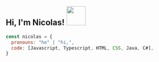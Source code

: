 <h2> Hi, I'm Nicolas! <img src="https://media.giphy.com/media/mGcNjsfWAjY5AEZNw6/giphy.gif" width="50"></h2>

```javascript
const nicolas = {
  pronouns: "he" | "hi,",
  code: [Javascript, Typescript, HTML, CSS, Java, C#],
}
```
